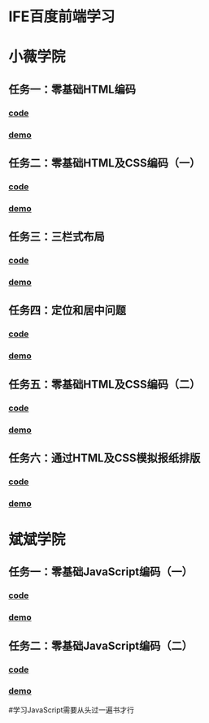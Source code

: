 # IFE百度前端学习

# 小薇学院
##  任务一：零基础HTML编码
###   [code](https://github.com/TdArita/FrontEnd_Study/blob/master/XiaoWeiAcademy/task1/1_mission.html)
###   [demo](https://tdarita.github.io/FrontEnd_Study/XiaoWeiAcademy/task1/1_mission.html)
##  任务二：零基础HTML及CSS编码（一）
###   [code](https://github.com/TdArita/FrontEnd_Study/blob/master/XiaoWeiAcademy/task2/task2.html)
###   [demo](https://tdarita.github.io/FrontEnd_Study/XiaoWeiAcademy/task2/task2.html)
##  任务三：三栏式布局
###   [code](https://github.com/TdArita/FrontEnd_Study/blob/master/XiaoWeiAcademy/task3/task3.html)
###   [demo](https://tdarita.github.io/FrontEnd_Study/XiaoWeiAcademy/task3/task3.html)
##  任务四：定位和居中问题
###   [code](https://github.com/TdArita/FrontEnd_Study/blob/master/XiaoWeiAcademy/task4/task4.html)
###   [demo](https://tdarita.github.io/FrontEnd_Study/XiaoWeiAcademy/task4/task4.html)
##  任务五：零基础HTML及CSS编码（二）
###   [code](https://github.com/TdArita/FrontEnd_Study/blob/master/XiaoWeiAcademy/task5/task5.html)
###   [demo](https://tdarita.github.io/FrontEnd_Study/XiaoWeiAcademy/task5/task5.html)
##  任务六：通过HTML及CSS模拟报纸排版
###   [code](https://github.com/TdArita/FrontEnd_Study/blob/master/XiaoWeiAcademy/task6/task6.html)
###   [demo](https://tdarita.github.io/FrontEnd_Study/XiaoWeiAcademy/task6/task6.html)


# 斌斌学院
##  任务一：零基础JavaScript编码（一）
###   [code](https://github.com/TdArita/FrontEnd_Study/tree/master/BinBinAcademy/task1/task1.html)
###   [demo](https://tdarita.github.io/FrontEnd_Study/BinBinAcademy/task1/task1.html)
##  任务二：零基础JavaScript编码（二）
###   [code](https://github.com/TdArita/FrontEnd_Study/tree/master/BinBinAcademy/task2/task2.html)
###   [demo](https://tdarita.github.io/FrontEnd_Study/BinBinAcademy/task2/task2.html)
#学习JavaScript需要从头过一遍书才行